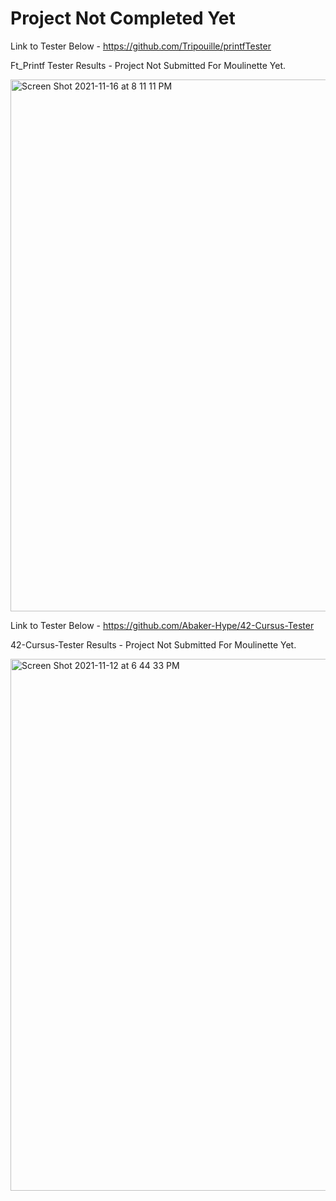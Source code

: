 # Project Not Completed Yet
Link to Tester Below - https://github.com/Tripouille/printfTester

Ft_Printf Tester Results - Project Not Submitted For Moulinette Yet.

<img width="851" alt="Screen Shot 2021-11-16 at 8 11 11 PM" src="https://user-images.githubusercontent.com/58959408/141960886-ea9fdac2-81e8-449a-88bf-b169762d1b8c.png">

Link to Tester Below - https://github.com/Abaker-Hype/42-Cursus-Tester

42-Cursus-Tester Results - Project Not Submitted For Moulinette Yet.

<img width="851" alt="Screen Shot 2021-11-12 at 6 44 33 PM" src="https://user-images.githubusercontent.com/58959408/141433493-80f43e3e-d17c-4f38-be9d-6b1e8c8c81c9.png">
